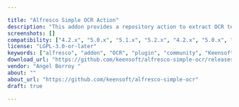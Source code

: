 ```yaml
---

title: "Alfresco Simple OCR Action"
description: "This addon provides a repository action to extract OCR text from images (TIFF) or plain PDFs in Alfresco. Also a share action is exposed in Document Library component. License The plugin is licensed under the LGPL v3.0."
screenshots: []
compatibility: ["4.2.x", "5.0.x", "5.1.x", "5.2.x", "4.2.x", "5.0.x", "5.1.x", "5.2.x"]
license: "LGPL-3.0-or-later"
keywords: ["alfresco", "addon", "OCR", "plugin", "community", "Keensoft"]
download_url: "https://github.com/keensoft/alfresco-simple-ocr/releases"
vendor: "Angel Borroy ‌"
about: ""
about_url: "https://github.com/keensoft/alfresco-simple-ocr"
draft: true

---
```

